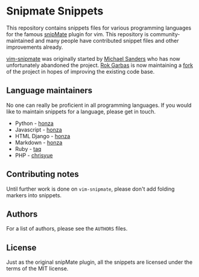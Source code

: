 Snipmate Snippets
=================

This repository contains snippets files for various programming languages for
the famous [snipMate][1] plugin for vim. This repository is
community-maintained and many people have contributed snippet files and other
improvements already.

[vim-snipmate][1] was originally started by [Michael Sanders][2] who has now
unfortunately abandoned the project. [Rok Garbas][3] is now maintaining a
[fork][4] of the project in hopes of improving the existing code base.

Language maintainers
--------------------

No one can really be proficient in all programming languages. If you would like
to maintain snippets for a language, please get in touch.

* Python - [honza](http://github.com/honza)
* Javascript - [honza](http://github.com/honza)
* HTML Django - [honza](http://github.com/honza)
* Markdown - [honza](http://github.com/honza)
* Ruby - [taq](http://github.com/taq)
* PHP - [chrisyue](http://github.com/chrisyue)

Contributing notes
------------------

Until further work is done on `vim-snipmate`, please don't add folding markers
into snippets.

Authors
-------

For a list of authors, please see the `AUTHORS` files.

License
-------

Just as the original snipMate plugin, all the snippets are licensed under the
terms of the MIT license.


[1]: http://github.com/garbas/vim-snipmate
[2]: http://github.com/msanders
[3]: http://github.com/garbas
[4]: http://github.com/garbas/vim-snipmate
